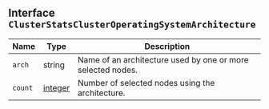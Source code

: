 ## Interface `ClusterStatsClusterOperatingSystemArchitecture`

| Name | Type | Description |
| - | - | - |
| `arch` | string | Name of an architecture used by one or more selected nodes. |
| `count` | [integer](./integer.md) | Number of selected nodes using the architecture. |
